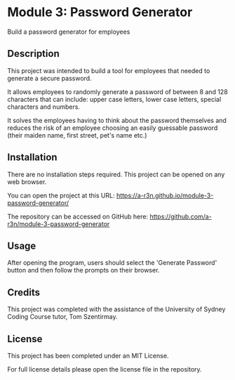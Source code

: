 # Module 3: Password Generator
Build a password generator for employees

## Description

This project was intended to build a tool for employees that needed to generate a secure password. 

It allows employees to randomly generate a password of between 8 and 128 characters that can include: upper case letters, lower case letters, special characters and numbers. 

It solves the employees having to think about the password themselves and reduces the risk of an employee choosing an easily guessable password (their maiden name, first street, pet's name etc.)

## Installation

There are no installation steps required. This project can be opened on any web browser. 

You can open the project at this URL: https://a-r3n.github.io/module-3-password-generator/

The repository can be accessed on GitHub here: https://github.com/a-r3n/module-3-password-generator 

## Usage

After opening the program, users should select the 'Generate Password' button and then follow the prompts on their browser. 

## Credits

This project was completed with the assistance of the University of Sydney Coding Course tutor, Tom Szentirmay. 

## License

This project has been completed under an MIT License. 

For full license details please open the license file in the repository. 